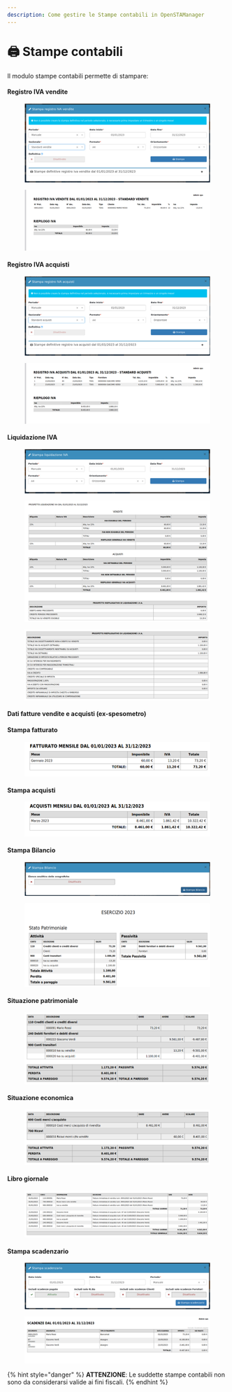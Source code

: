 ```yaml
---
description: Come gestire le Stampe contabili in OpenSTAManager
---
```


# 🖨 Stampe contabili

Il modulo stampe contabili permette di stampare:

#### Registro IVA vendite

<figure><img src="../../../.gitbook/assets/immagine (127).png" alt=""><figcaption></figcaption></figure>

<figure><img src="../../../.gitbook/assets/immagine (157).png" alt=""><figcaption></figcaption></figure>

#### Registro IVA acquisti

<figure><img src="../../../.gitbook/assets/immagine (116).png" alt=""><figcaption></figcaption></figure>

<figure><img src="../../../.gitbook/assets/immagine (161).png" alt=""><figcaption></figcaption></figure>

#### Liquidazione IVA

<figure><img src="../../../.gitbook/assets/immagine (122).png" alt=""><figcaption></figcaption></figure>

<figure><img src="../../../.gitbook/assets/immagine (173).png" alt=""><figcaption></figcaption></figure>

<figure><img src="../../../.gitbook/assets/immagine (112).png" alt=""><figcaption></figcaption></figure>

#### Dati fatture vendite e acquisti (ex-spesometro)

#### Stampa fatturato

<figure><img src="../../../.gitbook/assets/immagine (106).png" alt=""><figcaption></figcaption></figure>

#### Stampa acquisti

<figure><img src="../../../.gitbook/assets/immagine (270).png" alt=""><figcaption></figcaption></figure>

#### Stampa Bilancio

<figure><img src="../../../.gitbook/assets/immagine (168).png" alt=""><figcaption></figcaption></figure>

<figure><img src="../../../.gitbook/assets/immagine (128).png" alt=""><figcaption></figcaption></figure>

#### Situazione patrimoniale

<figure><img src="../../../.gitbook/assets/immagine (126).png" alt=""><figcaption></figcaption></figure>

#### Situazione economica

<figure><img src="../../../.gitbook/assets/immagine (164).png" alt=""><figcaption></figcaption></figure>

#### Libro giornale

<figure><img src="../../../.gitbook/assets/immagine (120).png" alt=""><figcaption></figcaption></figure>

#### Stampa scadenzario

<figure><img src="../../../.gitbook/assets/immagine (183).png" alt=""><figcaption></figcaption></figure>

<figure><img src="../../../.gitbook/assets/immagine (118).png" alt=""><figcaption></figcaption></figure>

{% hint style="danger" %}
**ATTENZIONE**: Le suddette stampe contabili non sono da considerarsi valide ai fini fiscali.
{% endhint %}
